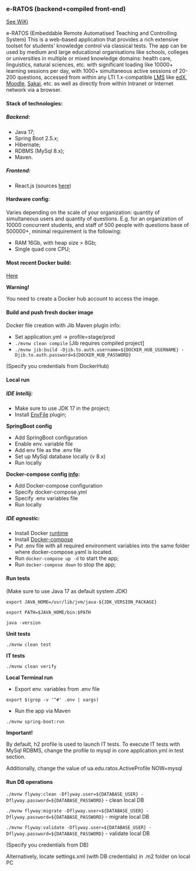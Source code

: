 ### e-RATOS (backend+compiled front-end)

[See WiKi](https://github.com/Popov85/ratos3/wiki)

e-RATOS (Embeddable Remote Automatised Teaching and Controlling System)
This is a web-based application that provides a rich extensive toolset for students' knowledge control 
via classical tests. The app can be used by medium and large educational organisations like schools, colleges or universities 
in multiple or mixed knowledge domains: health care, linguistics, natural sciences, etc. with significant loading 
like 10000+ learning sessions per day, with 1000+ simultaneous active sessions of 20-200 questions, accessed from
within any LTI 1.x-compatible [LMS](https://en.wikipedia.org/wiki/Learning_management_system) like [edX](https://github.com/edx), [Moodle](https://moodle.org/), [Sakai](https://github.com/sakaiproject/sakai), etc. 
as well as directly from within Intranet or Internet network via a browser.

#### Stack of technologies:
##### Backend:

- Java 17;
- Spring Boot 2.5.x;
- Hibernate;
- RDBMS (MySql 8.x);
- Maven.

##### Frontend:
- React.js (sources [here](https://github.com/Popov85/ratos3-frontend))

#### Hardware config:
Varies depending on the scale of your organization: quantity of simultaneous users and quantity of questions.
E.g. for an organization of 10000 concurrent students, and staff of 500 people with questions base of 500000+, 
minimal requirement is the following:
- RAM 16Gb, with heap size > 8Gb;
- Single quad core CPU;

#### Most recent Docker build:

[Here](https://hub.docker.com/repository/docker/gelever85/ratos3)<br>

**Warning!**

You need to create a Docker hub account to access the image.

#### Build and push fresh docker image

Docker file creation with Jib Maven plugin info:

 - Set application.yml -> profile=stage/prod
 - `./mvnw clean compile`  [Jib requires compiled project]
 - `./mvnw jib:build -Djib.to.auth.username=${DOCKER_HUB_USERNAME} -Djib.to.auth.password=${DOCKER_HUB_PASSWORD}`

(Specify you credentials from DockerHub)

#### Local run

##### IDE Intellij:

- Make sure to use JDK 17 in the project;
- Install [EnvFile](https://github.com/Ashald/EnvFile/blob/develop/README.md) plugin;

**SpringBoot config**
- Add SpringBoot configuration
- Enable env. variable file
- Add env file as the .env file
- Set up MySql database locally (v 8.x)
- Run locally

**Docker-compose config [info](https://www.jetbrains.com/help/idea/docker-compose.html):**
- Add Docker-compose configuration
- Specify docker-compose.yml
- Specify .env variables file
- Run locally

##### IDE agnostic:

- Install Docker [runtime](https://docs.docker.com/engine/)
- Install [Docker-compose](https://github.com/docker/compose/releases)
- Put .env file with all required environment variables into the same folder where docker-compose.yaml is located.
- Run `docker-compose up -d` to start the app;
- Run `docker-compose down` to stop the app;

#### Run tests

(Make sure to use Java 17 as default system JDK)

`export JAVA_HOME=/usr/lib/jvm/java-${JDK_VERSION_PACKAGE}`

`export PATH=$JAVA_HOME/bin:$PATH`

`java -version`

**Unit tests**

`./mvnw clean test`

**IT tests**

`./mvnw clean verify`

**Local Terminal run**

 - Export env. variables from .env file

`export $(grep -v '^#' .env | xargs)`

 - Run the app via Maven

`./mvnw spring-boot:run`

**Important!**

By default, h2 profile is used to launch IT tests.
To execute IT tests with MySql RDBMS, change the profile to mysql in core application.yml in test section.

Additionally, change the value of ua.edu.ratos.ActiveProfile NOW=mysql


#### Run DB operations

`./mvnw flyway:clean -Dflyway.user=${DATABASE_USER} -Dflyway.password=${DATABASE_PASSWORD}` - clean local DB

`./mvnw flyway:migrate -Dflyway.user=${DATABASE_USER} -Dflyway.password=${DATABASE_PASSWORD}` - migrate local DB

`./mvnw flyway:validate -Dflyway.user=${DATABASE_USER} -Dflyway.password=${DATABASE_PASSWORD}` - validate local DB

(Specify you credentials from DB)

Alternatively, locate settings.xml (with DB credentials) in .m2 folder on local PC
